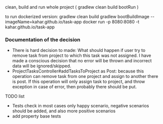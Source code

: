 clean, build and run whole project ( gradlew clean build bootRun  )

to run dockerized version:
gradlew clean build
gradlew bootBuildImage --imageName=kahar.github.io/task-app
docker run -p 8080:8080 -t kahar.github.io/task-app

### Documentation of the decision

- There is hard decision to made: What should happen if user try to remove task from project to which this task was not
  assigned. I have made a conscious decision that no error will be thrown and incorrect data will be ignored/skipped.
- ProjectTasksController#addTasksToProject as Post: because this operation can remove task from one project and assign
  to another there is post. If this operation will only assign task to project, and throw exception in case of error,
  then probably there should be put.

TODO list

- Tests check in most cases only happy scenario, negative scenarios should be added, and also more positive scenarios
- add property base tests